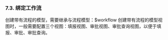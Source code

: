 ### 7.3. 绑定工作流

创建带有流程的模型，需要继承与流程模型：$workflow
创建带有流程的模型视图时，一般需要配置三个视图：填报视图、审批视图、审批查询视图，以便于填报、审批、审批查询。

